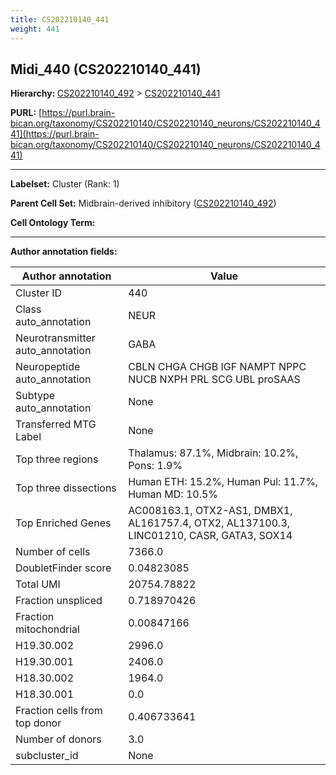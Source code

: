 ```yaml
---
title: CS202210140_441
weight: 441
---
```

## Midi_440 (CS202210140_441)
<b>Hierarchy: </b>
[CS202210140_492](../CS202210140_492) >
[CS202210140_441](../CS202210140_441)

**PURL:** [https://purl.brain-bican.org/taxonomy/CS202210140/CS202210140_neurons/CS202210140_441](https://purl.brain-bican.org/taxonomy/CS202210140/CS202210140_neurons/CS202210140_441)

---


**Labelset:** Cluster (Rank: 1)

**Parent Cell Set:** Midbrain-derived inhibitory ([CS202210140_492](../CS202210140_492))



**Cell Ontology Term:** 

[MARKER GENES.]: #


---

[TRANSFERRED ANNOTATIONS.]: #


[AUTHOR ANNOTATION FIELDS.]: #


**Author annotation fields:**

| Author annotation | Value |
|-------------------|-------|
|Cluster ID|440|
|Class auto_annotation|NEUR|
|Neurotransmitter auto_annotation|GABA|
|Neuropeptide auto_annotation|CBLN CHGA CHGB IGF NAMPT NPPC NUCB NXPH PRL SCG UBL proSAAS|
|Subtype auto_annotation|None|
|Transferred MTG Label|None|
|Top three regions|Thalamus: 87.1%, Midbrain: 10.2%, Pons: 1.9%|
|Top three dissections|Human ETH: 15.2%, Human Pul: 11.7%, Human MD: 10.5%|
|Top Enriched Genes|AC008163.1, OTX2-AS1, DMBX1, AL161757.4, OTX2, AL137100.3, LINC01210, CASR, GATA3, SOX14|
|Number of cells|7366.0|
|DoubletFinder score|0.04823085|
|Total UMI|20754.78822|
|Fraction unspliced|0.718970426|
|Fraction mitochondrial|0.00847166|
|H19.30.002|2996.0|
|H19.30.001|2406.0|
|H18.30.002|1964.0|
|H18.30.001|0.0|
|Fraction cells from top donor|0.406733641|
|Number of donors|3.0|
|subcluster_id|None|

